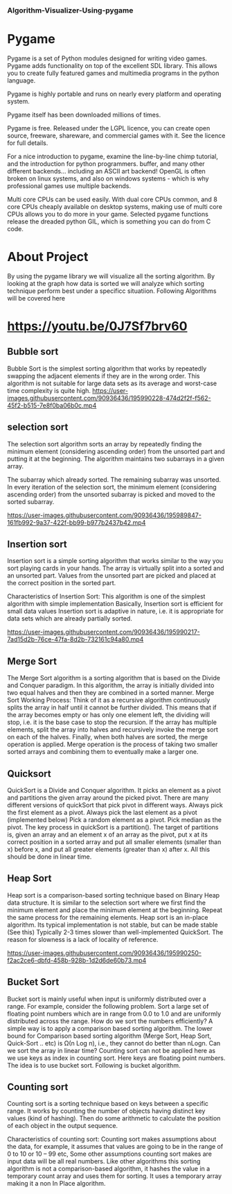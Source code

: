 ### Algorithm-Visualizer-Using-pygame
# Pygame
Pygame is a set of Python modules designed for writing video games. Pygame adds functionality on top of the excellent SDL library. This allows you to create fully featured games and multimedia programs in the python language.

Pygame is highly portable and runs on nearly every platform and operating system.

Pygame itself has been downloaded millions of times.

Pygame is free. Released under the LGPL licence, you can create open source, freeware, shareware, and commercial games with it. See the licence for full details.

For a nice introduction to pygame, examine the line-by-line chimp tutorial, and the introduction for python programmers. buffer, and many other different backends... including an ASCII art backend! OpenGL is often broken on linux systems, and also on windows systems - which is why professional games use multiple backends.

Multi core CPUs can be used easily. With dual core CPUs common, and 8 core CPUs cheaply available on desktop systems, making use of multi core CPUs allows you to do more in your game. Selected pygame functions release the dreaded python GIL, which is something you can do from C code.

# About Project 
By using the pygame library we will visualize all the sorting algorithm. By looking at the graph how data is sorted we will analyze which sorting technique perform best under a specificc situatiion. 
Following Algorithms will be covered here 
# https://youtu.be/0J7Sf7brv60
## Bubble sort 
Bubble Sort is the simplest sorting algorithm that works by repeatedly swapping the adjacent elements if they are in the wrong order. This algorithm is not suitable for large data sets as its average and worst-case time complexity is quite high.
https://user-images.githubusercontent.com/90936436/195990228-474d2f2f-f562-45f2-b515-7e8f0ba06b0c.mp4
## selection sort
The selection sort algorithm sorts an array by repeatedly finding the minimum element (considering ascending order) from the unsorted part and putting it at the beginning. 
The algorithm maintains two subarrays in a given array.

The subarray which already sorted. 
The remaining subarray was unsorted.
In every iteration of the selection sort, the minimum element (considering ascending order) from the unsorted subarray is picked and moved to the sorted subarray. 

https://user-images.githubusercontent.com/90936436/195989847-161fb992-9a37-422f-bb99-b977b2437b42.mp4



## Insertion sort 
Insertion sort is a simple sorting algorithm that works similar to the way you sort playing cards in your hands. The array is virtually split into a sorted and an unsorted part. Values from the unsorted part are picked and placed at the correct position in the sorted part.

Characteristics of Insertion Sort:
This algorithm is one of the simplest algorithm with simple implementation
Basically, Insertion sort is efficient for small data values
Insertion sort is adaptive in nature, i.e. it is appropriate for data sets which are already partially sorted.


https://user-images.githubusercontent.com/90936436/195990217-7ad15d2b-76ce-47fa-8d2b-732161c94a80.mp4




## Merge Sort
The Merge Sort algorithm is a sorting algorithm that is based on the Divide and Conquer paradigm. In this algorithm, the array is initially divided into two equal halves and then they are combined in a sorted manner.
Merge Sort Working Process:
Think of it as a recursive algorithm continuously splits the array in half until it cannot be further divided. This means that if the array becomes empty or has only one element left, the dividing will stop, i.e. it is the base case to stop the recursion. If the array has multiple elements, split the array into halves and recursively invoke the merge sort on each of the halves. Finally, when both halves are sorted, the merge operation is applied. Merge operation is the process of taking two smaller sorted arrays and combining them to eventually make a larger one.

## Quicksort
QuickSort is a Divide and Conquer algorithm. It picks an element as a pivot and partitions the given array around the picked pivot. There are many different versions of quickSort that pick pivot in different ways. 
Always pick the first element as a pivot.
Always pick the last element as a pivot (implemented below)
Pick a random element as a pivot.
Pick median as the pivot.
The key process in quickSort is a partition(). The target of partitions is, given an array and an element x of an array as the pivot, put x at its correct position in a sorted array and put all smaller elements (smaller than x) before x, and put all greater elements (greater than x) after x. All this should be done in linear time.


## Heap Sort
Heap sort is a comparison-based sorting technique based on Binary Heap data structure. It is similar to the selection sort where we first find the minimum element and place the minimum element at the beginning. Repeat the same process for the remaining elements.
Heap sort is an in-place algorithm. 
Its typical implementation is not stable, but can be made stable (See this)
Typically 2-3 times slower than well-implemented QuickSort.  The reason for slowness is a lack of locality of reference.


https://user-images.githubusercontent.com/90936436/195990250-f2ac2ce6-dbfd-458b-928b-1d2d6de60b73.mp4




## Bucket Sort 
Bucket sort is mainly useful when input is uniformly distributed over a range. For example, consider the following problem. 
Sort a large set of floating point numbers which are in range from 0.0 to 1.0 and are uniformly distributed across the range. How do we sort the numbers efficiently?
A simple way is to apply a comparison based sorting algorithm. The lower bound for Comparison based sorting algorithm (Merge Sort, Heap Sort, Quick-Sort .. etc) is Ω(n Log n), i.e., they cannot do better than nLogn. 
Can we sort the array in linear time? Counting sort can not be applied here as we use keys as index in counting sort. Here keys are floating point numbers.  
The idea is to use bucket sort. Following is bucket algorithm.

## Counting sort
Counting sort is a sorting technique based on keys between a specific range. It works by counting the number of objects having distinct key values (kind of hashing). Then do some arithmetic to calculate the position of each object in the output sequence. 

Characteristics of counting sort:
Counting sort makes assumptions about the data, for example, it assumes that values are going to be in the range of 0 to 10 or 10 – 99 etc, Some other assumptions counting sort makes are input data will be all real numbers.
Like other algorithms this sorting algorithm is not a comparison-based algorithm, it hashes the value in a temporary count array and uses them for sorting.
It uses a temporary array making it a non In Place algorithm.
